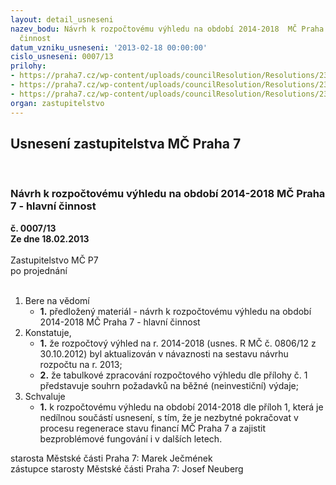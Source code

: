 ```yaml
---
layout: detail_usneseni
nazev_bodu: Návrh k rozpočtovému výhledu na období 2014-2018  MČ Praha 7 - hlavní
  činnost
datum_vzniku_usneseni: '2013-02-18 00:00:00'
cislo_usneseni: 0007/13
prilohy:
- https://praha7.cz/wp-content/uploads/councilResolution/Resolutions/23338/2-13-rozpo%c4%8dtov%c3%bd_v%c3%bdhled_2014-18_tab.mhmp_platn%c3%a1_verze_bez_inv.xls
- https://praha7.cz/wp-content/uploads/councilResolution/Resolutions/23338/2-13-usneseni_rmc0075_13r.doc
- https://praha7.cz/wp-content/uploads/councilResolution/Resolutions/23338/2-13-usnesen%c3%ad_0095_13_r.doc
organ: zastupitelstvo
---
```

<div id="ucUsn_pList" class="usn">
	<span><h2>Usnesení zastupitelstva MČ Praha 7 </h2>
<br></span><div class="standBody">
<span><h3>Návrh k rozpočtovému výhledu na období 2014-2018  MČ Praha 7 - hlavní činnost</h3></span><div class="center">
		<strong>č. 0007/13</strong><br>
	</div>
<div class="center">
		<strong>Ze dne 18.02.2013</strong><br><br>
	</div>Zastupitelstvo MČ P7<br> po projednání<br><br><ol>
<li>Bere na vědomí<ul><li>
<strong>1.</strong> předložený materiál - návrh k rozpočtovému výhledu na období 2014-2018  MČ Praha 7 - hlavní činnost</li></ul>
</li>
<li>Konstatuje,<ul>
<li>
<strong>1.</strong> že rozpočtový výhled na r. 2014-2018 (usnes. R MČ č. 0806/12 z 30.10.2012) byl aktualizován v návaznosti na sestavu návrhu rozpočtu na r. 2013;</li>
<li>
<strong>2.</strong> že tabulkové zpracování rozpočtového výhledu dle přílohy č. 1 představuje souhrn požadavků  na běžné (neinvestiční)  výdaje;</li>
</ul>
</li>
<li>Schvaluje<ul><li>
<strong>1.</strong> k rozpočtovému výhledu na období 2014-2018 dle příloh 1, která je  nedílnou součástí usnesení, s tím, že je nezbytné pokračovat v  procesu  regenerace stavu financí MČ Praha 7  a  zajistit  bezproblémové fungování i v dalších letech.</li></ul>
</li>
</ol>starosta Městské části Praha 7: Marek Ječmének<br>zástupce starosty Městské části Praha 7: Josef Neuberg
</div>
</div>